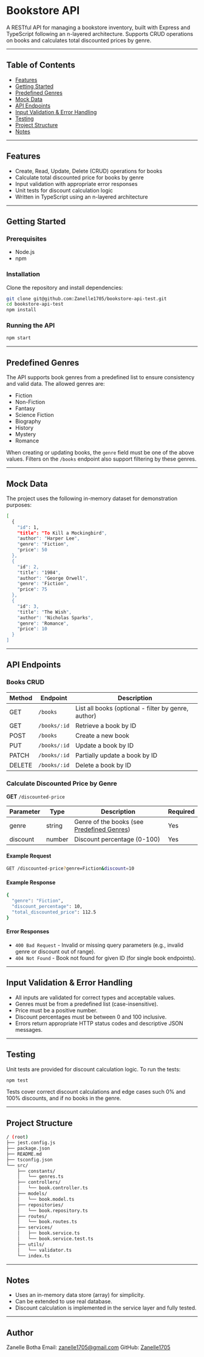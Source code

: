 # Bookstore API

A RESTful API for managing a bookstore inventory, built with Express and TypeScript following an
n-layered architecture. Supports CRUD operations on books and calculates total discounted prices
by genre.

---

## Table of Contents

- [Features](#features)
- [Getting Started](#getting-started)
- [Predefined Genres](#predefined-genres)
- [Mock Data](#mock-data)
- [API Endpoints](#api-endpoints)
- [Input Validation & Error Handling](#input-validation--error-handling)
- [Testing](#testing)
- [Project Structure](#project-structure)
- [Notes](#notes)

---

## Features

- Create, Read, Update, Delete (CRUD) operations for books
- Calculate total discounted price for books by genre
- Input validation with appropriate error responses
- Unit tests for discount calculation logic
- Written in TypeScript using an n-layered architecture

---

## Getting Started

### Prerequisites

- Node.js
- npm

### Installation

Clone the repository and install dependencies:

```bash
git clone git@github.com:Zanelle1705/bookstore-api-test.git
cd bookstore-api-test
npm install
```

### Running the API

```bash
npm start
```

---

## Predefined Genres

The API supports book genres from a predefined list to ensure consistency and valid data. The
allowed genres are:

- Fiction
- Non-Fiction
- Fantasy
- Science Fiction
- Biography
- History
- Mystery
- Romance

When creating or updating books, the `genre` field must be one of the above values. Filters on
the `/books` endpoint also support filtering by these genres.

---

## Mock Data

The project uses the following in-memory dataset for demonstration purposes:

```bash
[
  {
    "id": 1,
    "title": "To Kill a Mockingbird",
    "author": "Harper Lee",
    "genre": "Fiction",
    "price": 50
  },
  {
    "id": 2,
    "title": "1984",
    "author": "George Orwell",
    "genre": "Fiction",
    "price": 75
  },
  {
    "id": 3,
    "title": "The Wish",
    "author": "Nicholas Sparks",
    "genre": "Romance",
    "price": 10
  }
]
```

---

## API Endpoints

### Books CRUD

| Method | Endpoint     | Description                                         |
| ------ | ------------ | --------------------------------------------------- |
| GET    | `/books`     | List all books (optional - filter by genre, author) |
| GET    | `/books/:id` | Retrieve a book by ID                               |
| POST   | `/books`     | Create a new book                                   |
| PUT    | `/books/:id` | Update a book by ID                                 |
| PATCH  | `/books/:id` | Partially update a book by ID                       |
| DELETE | `/books/:id` | Delete a book by ID                                 |

### Calculate Discounted Price by Genre

**GET** `/discounted-price`

| Parameter | Type   | Description                                                      | Required |
| --------- | ------ | ---------------------------------------------------------------- | -------- |
| genre     | string | Genre of the books (see [Predefined Genres](#predefined-genres)) | Yes      |
| discount  | number | Discount percentage (0-100)                                      | Yes      |

#### Example Request

```bash
GET /discounted-price?genre=Fiction&discount=10
```

#### Example Response

```bash
{
  "genre": "Fiction",
  "discount_percentage": 10,
  "total_discounted_price": 112.5
}
```

#### Error Responses

- `400 Bad Request` - Invalid or missing query parameters (e.g., invalid genre or discount out of range).
- `404 Not Found` - Book not found for given ID (for single book endpoints).

---

## Input Validation & Error Handling

- All inputs are validated for correct types and acceptable values.
- Genres must be from a predefined list (case-insensitive).
- Price must be a positive number.
- Discount percentages must be between 0 and 100 inclusive.
- Errors return appropriate HTTP status codes and descriptive JSON messages.

---

## Testing

Unit tests are provided for discount calculation logic. To run the tests:

```bash
npm test
```

Tests cover correct discount calculations and edge cases such 0% and 100% discounts, and if no
books in the genre.

---

## Project Structure

```bash
/ (root)
├── jest.config.js
├── package.json
├── README.md
├── tsconfig.json
└── src/
    ├── constants/
    │   └── genres.ts
    ├── controllers/
    │   └── book.controller.ts
    ├── models/
    │   └── book.model.ts
    ├── repositories/
    │   └── book.repository.ts
    ├── routes/
    │   └── book.routes.ts
    ├── services/
    │   ├── book.service.ts
    │   └── book.service.test.ts
    ├── utils/
    │   └── validator.ts
    └── index.ts

```

---

## Notes

- Uses an in-memory data store (array) for simplicity.
- Can be extended to use real database.
- Discount calculation is implemented in the service layer and fully tested.

---

## Author

Zanelle Botha
Email: zanelle1705@gmail.com
GitHub: [Zanelle1705](https://github.com/Zanelle1705)
